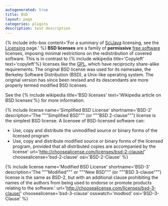 ```yaml
---
autogenerated: true
title: BSD
layout: page
categories: plugins
description: test description
---
```


{% include info-box content='For a summary of [SciJava](SciJava) licensing, see the [Licensing](Licensing) page.' %} 
**BSD licenses** are a family of **permissive** [free software](Open_Source) licenses, imposing minimal restrictions on the redistribution of covered software. This is in contrast to {% include wikipedia title='Copyleft' text='copyleft'%} licenses like the [GPL](GPL), which have reciprocity share-alike requirements. The original BSD license was used for its namesake, the Berkeley Software Distribution (BSD), a Unix-like operating system. The original version has since been revised and its descendants are more properly termed modified BSD licenses.

See the {% include wikipedia title='BSD licenses' text='Wikipedia article on BSD licenses'%} for more information.

{% include license name='Simplified BSD License' shortname='BSD-2' description='The """Simplified BSD""" (or """BSD 2-clause""") license is the simplest BSD license. A licensee of BSD-licensed software can:

-   Use, copy and distribute the unmodified source or binary forms of the licensed program
-   Use, copy and distribute modified source or binary forms of the licensed program, provided that all distributed copies are accompanied by the license' url='http://choosealicense.com/licenses/bsd-2-clause/' choosealicense='bsd-2-clause' osi='BSD-2-Clause' %}

{% include license name='Modified BSD License' shortname='BSD-3' description='The """Modified""" or """New BSD""" (or """BSD 3-clause""") license is the same as BSD-2, but with an additional clause prohibiting the names of the authors from being used to endorse or promote products relating to the software.' url='http://choosealicense.com/licenses/bsd-3-clause/' choosealicense='bsd-3-clause' osswatch='modbsd' osi='BSD-3-Clause' %}
